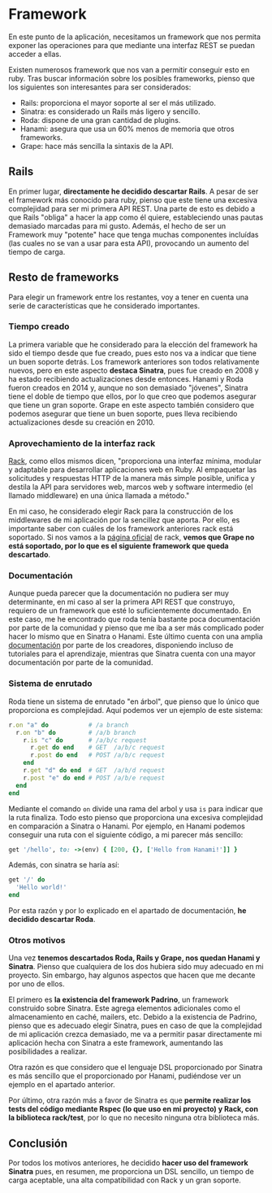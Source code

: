 # Framework

En este punto de la aplicación, necesitamos un framework que nos permita exponer las operaciones para que mediante una interfaz REST se puedan acceder a ellas.

Existen numerosos framework que nos van a permitir conseguir esto en ruby. Tras buscar información sobre los posibles frameworks, pienso que los siguientes son interesantes para ser considerados:

- Rails: proporciona el mayor soporte al ser el más utilizado.
- Sinatra: es considerado un Rails más ligero y sencillo.
- Roda: dispone de una gran cantidad de plugins.
- Hanami: asegura que usa un 60% menos de memoria que otros frameworks.
- Grape: hace más sencilla la sintaxis de la API.

## Rails

En primer lugar, **directamente he decidido descartar Rails**. A pesar de ser el framework más conocido para ruby, pienso que este tiene una excesiva complejidad para ser mi primera API REST. Una parte de esto es debido a que Rails "obliga" a hacer la app como él quiere, estableciendo unas pautas demasiado marcadas para mi gusto. Además, el hecho de ser un Framework muy "potente" hace que tenga muchas componentes incluídas (las cuales no se van a usar para esta API), provocando un aumento del tiempo de carga.

## Resto de frameworks

Para elegir un framework entre los restantes, voy a tener en cuenta una serie de características que he considerado importantes.

### Tiempo creado

La primera variable que he considerado para la elección del framework ha sido el tiempo desde que fue creado, pues esto nos va a indicar que tiene un buen soporte detrás. Los framework anteriores son todos relativamente nuevos, pero en este aspecto **destaca Sinatra**, pues fue creado en 2008 y ha estado recibiendo actualizaciones desde entonces. Hanami y Roda fueron creados en 2014 y, aunque no son demasiado "jóvenes", Sinatra tiene el doble de tiempo que ellos, por lo que creo que podemos asegurar que tiene un gran soporte. Grape en este aspecto también considero que podemos asegurar que tiene un buen soporte, pues lleva recibiendo actualizaciones desde su creación en 2010.

### Aprovechamiento de la interfaz rack

[Rack](https://github.com/rack/rack), como ellos mismos dicen, "proporciona una interfaz mínima, modular y adaptable para desarrollar aplicaciones web en Ruby. Al empaquetar las solicitudes y respuestas HTTP de la manera más simple posible, unifica y destila la API para servidores web, marcos web y software intermedio (el llamado middleware) en una única llamada a método."

En mi caso, he considerado elegir Rack para la construcción de los middlewares de mi aplicación por la sencillez que aporta. Por ello, es importante saber con cuáles de los framework anteriores rack está soportado. Si nos vamos a la [página oficial](https://github.com/rack/rack) de rack, **vemos que Grape no está soportado, por lo que es el siguiente framework que queda descartado**.

### Documentación

Aunque pueda parecer que la documentación no pudiera ser muy determinante, en mi caso al ser la primera API REST que construyo, requiero de un framework que esté lo suficientemente documentado. En este caso, me he encontrado que roda tenía bastante poca documentación por parte de la comunidad y pienso que me iba a ser más complicado poder hacer lo mismo que en Sinatra o Hanami. Este último cuenta con una amplia [documentación](https://guides.hanamirb.org/introduction/getting-started/) por parte de los creadores, disponiendo incluso de tutoriales para el aprendizaje, mientras que Sinatra cuenta con una mayor documentación por parte de la comunidad.

### Sistema de enrutado

Roda tiene un sistema de enrutado "en árbol", que pienso que lo único que proporciona es complejidad. Aquí podemos ver un ejemplo de este sistema:

```ruby
r.on "a" do           # /a branch
  r.on "b" do         # /a/b branch
    r.is "c" do       # /a/b/c request
      r.get do end    # GET  /a/b/c request
      r.post do end   # POST /a/b/c request
    end
    r.get "d" do end  # GET  /a/b/d request
    r.post "e" do end # POST /a/b/e request
  end
end
```

Mediante el comando `on` divide una rama del arbol y usa `is` para indicar que la ruta finaliza. Todo esto pienso que proporciona una excesiva complejidad en comparación a Sinatra o Hanami. Por ejemplo, en Hanami podemos conseguir una ruta con el siguiente código, a mi parecer más sencillo:

```ruby
get '/hello', to: ->(env) { [200, {}, ['Hello from Hanami!']] }
```

Además, con sinatra se haría así:

```ruby
get '/' do
  'Hello world!'
end
```

Por esta razón y por lo explicado en el apartado de documentación, **he decidido descartar Roda**.

### Otros motivos

Una vez **tenemos descartados Roda, Rails y Grape, nos quedan Hanami y Sinatra**. Pienso que cualquiera de los dos hubiera sido muy adecuado en mi proyecto. Sin embargo, hay algunos aspectos que hacen que me decante por uno de ellos.

El primero es **la existencia del framework Padrino**, un framework construido sobre Sinatra. Este agrega elementos adicionales como el almacenamiento en caché, mailers, etc. Debido a la existencia de Padrino, pienso que es adecuado elegir Sinatra, pues en caso de que la complejidad de mi aplicación crezca demasiado, me va a permitir pasar directamente mi aplicación hecha con Sinatra a este framework, aumentando las posibilidades a realizar.

Otra razón es que considero que el lenguaje DSL proporcionado por Sinatra es más sencillo que el proporcionado por Hanami, pudiéndose ver un ejemplo en el apartado anterior.

Por último, otra razón más a favor de Sinatra es que **permite realizar los tests del código mediante Rspec (lo que uso en mi proyecto) y Rack, con la biblioteca rack/test**, por lo que no necesito ninguna otra biblioteca más.

## Conclusión

Por todos los motivos anteriores, he decidido **hacer uso del framework Sinatra** pues, en resumen, me proporciona un DSL sencillo, un tiempo de carga aceptable, una alta compatibilidad con Rack y un gran soporte.